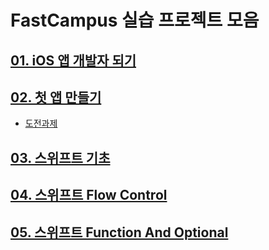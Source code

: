 # FastCampus 실습 프로젝트 모음



## [01. iOS 앱 개발자 되기](./FastCampusTest)



## [02. 첫 앱 만들기](./MyAlbum)

- [도전과제](./MakeFirstAppChallenge)



## [03. 스위프트 기초](./SwiftBasic)



## [04. 스위프트 Flow Control](./Chapter4_SwiftFlowControl)



## [05. 스위프트 Function And Optional](./Chapter5_FuntionAndOptional)



